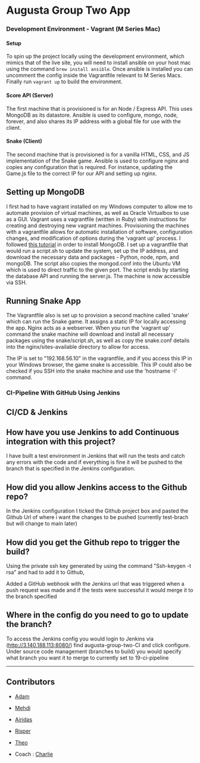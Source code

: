 # Augusta Group Two App

### Development Environment - Vagrant (M Series Mac)

#### Setup

To spin up the project locally using the development environment, which mimics that of the live site, you will need to install ansible on your host mac using the command `brew install ansible`. Once ansible is installed you can uncomment the config inside the Vagrantfile relevant to M Series Macs. Finally run `vagrant up` to build the environment.

#### Score API (Server)

The first machine that is provisioned is for an Node / Express API. This uses MongoDB as its datastore. Ansible is used to configure, mongo, node, forever, and also shares its IP address with a global file for use with the client.

#### Snake (Client)

The second machine that is provisioned is for a vanilla HTML, CSS, and JS implementation of the Snake game. Ansible is used to configure nginx and copies any configuration that is required. For instance, updating the Game.js file to the correct IP for our API and setting up nginx.


## Setting up MongoDB

I first had to have vagrant installed on my Windows computer to allow me to automate provision of virtual machines, as well as Oracle Virtualbox to use as a GUI. Vagrant uses a vagrantfile (written in Ruby) with instructions for creating and destroying new vagrant machines. Provisioning the machines with a vagrantfile allows for automatic installation of software, configuration changes, and modification of options during the 'vagrant up' process.
I followed [this tutorial](https://www.mongodb.com/docs/manual/tutorial/install-mongodb-on-ubuntu/) in order to install MongoDB. I set up a vagrantfile that would run a script.sh to update the system, set up the IP address, and download the necessary data and packages - Python, node, npm, and mongoDB. The script also copies the mongod.conf into the Ubuntu VM which is used to direct traffic to the given port.
The script ends by starting the database API and running the server.js. The machine is now accessible via SSH.

## Running Snake App

The Vagrantfile also is set up to provision a second machine called 'snake' which can run the Snake game. It assigns a static IP for locally accessing the app. Nginx acts as a webserver. When you run the 'vagrant up' command the snake machine will download and install all necessary packages using the snake/script.sh, as well as copy the snake.conf details into the nginx/sites-available directory to allow for access.

The IP is set to "192.168.56.10" in the vagrantfile, and if you access this IP in your Windows browser, the game snake is accessible. This IP could also be checked if you SSH into the snake machine and use the 'hostname -I' command.

### CI-Pipeline With GitHub Using Jenkins

## CI/CD & Jenkins

## How have you use Jenkins to add Continuous integration with this project?

I have built a test environment in Jenkins that will run the tests and catch any errors with the code and if everything is fine it will be pushed to 
the branch that is specified in the Jenkins configuration.

## How did you allow Jenkins access to the Github repo?

In the Jenkins configuration I ticked the Github project box and pasted the Github Url of where i want the changes to be pushed (currently test-brach but will change to main later)

## How did you get the Github repo to trigger the build?

Using the private ssh key generated by using the command "Ssh-keygen -t rsa" and had to add it to Github,

Added a GitHub webhook with the Jenkins url that was triggered when a push request was made and if the tests were successful it would merge it to the branch specified

## Where in the config do you need to go to update the branch?

To access the Jenkins config you would login to Jenkins via (http://3.140.188.113:8080/) find augusta-group-two-CI and click configure. Under source code management (branches to build) you would specify what branch you want it to merge to currently set to 19-ci-pipeline


-----------------------------------------------------------------------------------------------------------


## Contributors

- [Adam](https://github.com/adampaulsackfield)

- [Mehdi](https://github.com/LemonRiz)

- [Airidas](https://github.com/Adaz99)

- [Risper](https://github.com/djava387)

- [Theo](https://github.com/theo-Ross/)

- Coach : [Charlie](https://github.com/Charlie-robin)
